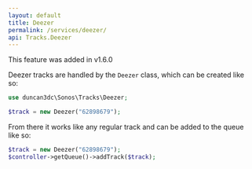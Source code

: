 ```yaml
---
layout: default
title: Deezer
permalink: /services/deezer/
api: Tracks.Deezer
---
```


<p class="message-info">This feature was added in v1.6.0</p>

Deezer tracks are handled by the `Deezer` class, which can be created like so:

```php
use duncan3dc\Sonos\Tracks\Deezer;

$track = new Deezer("62898679");
```

From there it works like any regular track and can be added to the queue like so:

```php
$track = new Deezer("62898679");
$controller->getQueue()->addTrack($track);
```
